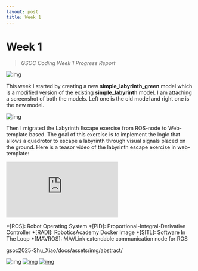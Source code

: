 ```yaml
---
layout: post
title: Week 1
---
```


# Week 1
> *GSOC Coding Week 1 Progress Report*


![img](/gsoc2021-Arkajyoti_Basak/assets/img/blogs/labyrinth_escape.png)

This week I started by creating a new **simple_labyrinth_green** model which is a modified version of the existing **simple_labyrinth** model. I am attaching a screenshot of both the models. Left one is the old model and right one is the new model.

![img](/gsoc2021-Arkajyoti_Basak/assets/img/blogs/labyrinth_escape_model_comparison.png)

Then I migrated the Labyrinth Escape exercise from ROS-node to Web-template based. The goal of this exercise is to implement the logic that allows a quadrotor to escape a labyrinth through visual signals placed on the ground. Here is a teasor video of the labyrinth escape exercise in web-template:

<div class="video_container">
<iframe src="https://youtube.com/embed/W8_lyyt7g5w?mute=1" title="YouTube video player" frameborder="0" allow="accelerometer; autoplay; clipboard-write; encrypted-media; gyroscope; picture-in-picture" allowfullscreen class="video"></iframe>
</div>


*[ROS]: Robot Operating System
*[PID]: Proportional-Integral-Derivative Controller
*[RADI]: RoboticsAcademy Docker Image
*[SITL]: Software In The Loop
*[MAVROS]: MAVLink extendable communication node for ROS

gsoc2025-Shu_Xiao/docs/assets/img/abstract/

![img](gsoc2025-Shu_Xiao/docs/assets/img/abstract/dash.png)
[![img](/assets/img/abstract/gsoc.png)](https://summerofcode.withgoogle.com/)
[![img](/assets/img/abstract/jderobot.png)](https://jderobot.github.io/)